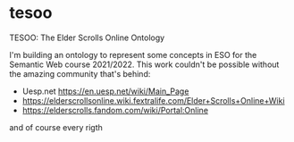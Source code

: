 # tesoo
TESOO: The Elder Scrolls Online Ontology

I'm building an ontology to represent some concepts in ESO for the  Semantic Web course 2021/2022.
This work couldn't be possible without the amazing community that's behind:
- Uesp.net https://en.uesp.net/wiki/Main_Page
-  https://elderscrollsonline.wiki.fextralife.com/Elder+Scrolls+Online+Wiki
- https://elderscrolls.fandom.com/wiki/Portal:Online

and of course every rigth 
